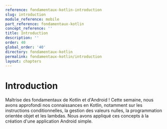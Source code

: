 ```yaml
---
reference: fondamentaux-kotlin-introduction
slug: introduction
module_reference: mobile
part_reference: fondamentaux-kotlin
concept_reference: ''
title: Introduction
description: ''
order: 40
global_order: '40'
directory: fondamentaux-kotlin
permalink: fondamentaux-kotlin/introduction
layout: chapters
---
```


# Introduction

Maîtrise des fondamentaux de Kotlin et d'Android ! Cette semaine, nous avons approfondi nos connaissances en Kotlin, notamment sur les instructions conditionnelles, la gestion des valeurs nulles, la programmation orientée objet et les lambdas. Nous avons appliqué ces concepts à la création d'une application Android simple.
